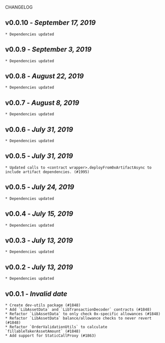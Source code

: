 <!--
changelogUtils.file is auto-generated using the monorepo-scripts package. Don't edit directly.
Edit the package's CHANGELOG.json file only.
-->

CHANGELOG

## v0.0.10 - _September 17, 2019_

    * Dependencies updated

## v0.0.9 - _September 3, 2019_

    * Dependencies updated

## v0.0.8 - _August 22, 2019_

    * Dependencies updated

## v0.0.7 - _August 8, 2019_

    * Dependencies updated

## v0.0.6 - _July 31, 2019_

    * Dependencies updated

## v0.0.5 - _July 31, 2019_

    * Updated calls to <contract wrapper>.deployFrom0xArtifactAsync to include artifact dependencies. (#1995)

## v0.0.5 - _July 24, 2019_

    * Dependencies updated

## v0.0.4 - _July 15, 2019_

    * Dependencies updated

## v0.0.3 - _July 13, 2019_

    * Dependencies updated

## v0.0.2 - _July 13, 2019_

    * Dependencies updated

## v0.0.1 - _Invalid date_

    * Create dev-utils package (#1848)
    * Add `LibAssetData` and `LibTransactionDecoder` contracts (#1848)
    * Refactor `LibAssetData` to only check 0x-specific allowances (#1848)
    * Refactor `LibAssetData` balance/allowance checks to never revert (#1848)
    * Refactor `OrderValidationUtils` to calculate `fillableTakerAssetAmount` (#1848)
    * Add support for StaticCallProxy (#1863)
